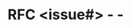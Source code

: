 # RFC <issue#> - <YYYY-MM-DD> - <title>

One paragraph description of the change.

## Motivation

Context that helps readers understand the motivation behind this change.

## Prior Art

List prior art, the good and bad. Why can't we simply use them?

## Guide-level Proposal

Describe your proposal in the form of a guide, as if it were being presented
to a Vector user.

1. Be succint and to the point!
2. Use code examples instead of long conceptual explanations!
3. Run your guide through grammarly or a similar tool.

## Sales Pitch

Sell this change.

* How will this change make Vector superior?
* Will this change unlock future possibilities?
* What other benefits will this change offer?

## Drawbacks

What are the downsides of doing this?

## Alternatives

What some alternatives to this approach?

## Outstanding Questions

List any outstanding questions that we can discuss and resolve.

## Plan Of Attack

Incremental steps that execute this change. Generally this is in the form of:

* [ ] Submit a PR with spike-level code _roughly_ demonstrating the change.
* [ ] Incremental change #1
* [ ] Incremental change #2
* [ ] ...

Note: This can be filled out during the review process.
